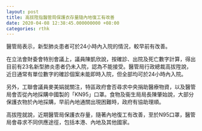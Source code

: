 ```yaml
---
layout: post
title: 高拔陞指醫管局保護衣存量隨內地復工有改善
date: 2020-04-08 12:38:45.000000000 +08:00
categories: rthk
---
```


醫管局表示，新型肺炎患者可於24小時內入院的情況，較早前有改善。

在立法會財委會特別會議上，議員陳凱欣說，按確診、出院及死亡數字計算，得出目前有23名新型肺炎患者仍未入院，認為不能接受。醫管局行政總裁高拔陞說，近日通常有單位數字的確診個案未能即時入院，但全部均可於24小時內入院。

另外，工聯會議員麥美娟就關注，特區政府會否尋求中央捐助醫療物資，以及醫管局會否從內地採購中國製的「KN95」口罩。食物及衞生局局長陳肇始說，大部分保護衣物於內地採購，早前內地通關出現困難時，政府有協助理順。

高拔陞就說，近期醫管局保護衣存量，隨著內地復工有改善，至於N95口罩，醫管局會尋求不同供應途徑，包括本港、內地及其他國家。
